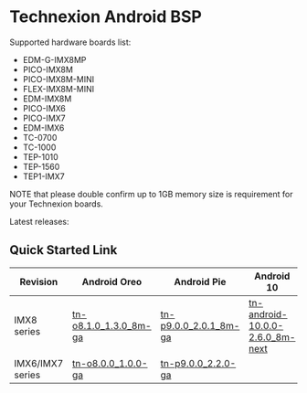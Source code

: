 Technexion Android BSP
==========

Supported hardware boards list:

* EDM-G-IMX8MP
* PICO-IMX8M
* PICO-IMX8M-MINI
* FLEX-IMX8M-MINI
* EDM-IMX8M
* PICO-IMX6
* PICO-IMX7
* EDM-IMX6
* TC-0700
* TC-1000
* TEP-1010
* TEP-1560
* TEP1-IMX7

NOTE that please double confirm up to 1GB memory size is requirement for your Technexion boards.

Latest releases:

Quick Started Link
-----------

|Revision|Android Oreo|Android Pie|Android 10|
|---|---|---|---|
|IMX8 series | [tn-o8.1.0_1.3.0_8m-ga](https://github.com/technexion-android/cookers/tree/tn-p9.0.0_2.0.1_8m-ga#technexion-android-9-sdk-for-imx8-platforms) |[tn-p9.0.0_2.0.1_8m-ga](https://github.com/technexion-android/cookers/tree/tn-p9.0.0_2.0.1_8m-ga#technexion-android-9-sdk-for-imx8-platforms)|[tn-android-10.0.0-2.6.0_8m-next](https://github.com/technexion-android/cookers/tree/tn-android-10.0.0-2.6.0_8m-next#technexion-android-10-BSP-for-imx8-platforms)|
|IMX6/IMX7 series |[tn-o8.0.0_1.0.0-ga](https://github.com/technexion-android/cookers/tree/tn-o8.0.0_1.0.0-ga#technexion-android-8-sdk-for-imx6imx7-platforms) |[tn-p9.0.0_2.2.0-ga](https://github.com/technexion-android/cookers/tree/tn-p9.0.0_2.2.0-ga#technexion-android-9-sdk-for-imx6imx7-platforms)||
